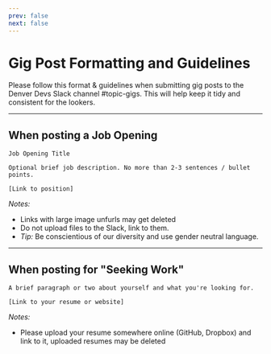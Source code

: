```yaml
---
prev: false
next: false
---
```

# Gig Post Formatting and Guidelines


Please follow this format & guidelines when submitting gig posts to the Denver Devs Slack channel #topic-gigs. This will help keep it tidy and consistent for the lookers.

------

## When posting a Job Opening
```
Job Opening Title

Optional brief job description. No more than 2-3 sentences / bullet points.

[Link to position]
```
_Notes:_
- Links with large image unfurls may get deleted
- Do not upload files to the Slack, link to them.
- *Tip:* Be conscientious of our diversity and use gender neutral language.

---

## When posting for "Seeking Work"
```
A brief paragraph or two about yourself and what you're looking for.

[Link to your resume or website]
```

_Notes:_
- Please upload your resume somewhere online (GitHub, Dropbox) and link to it, uploaded resumes may be deleted
